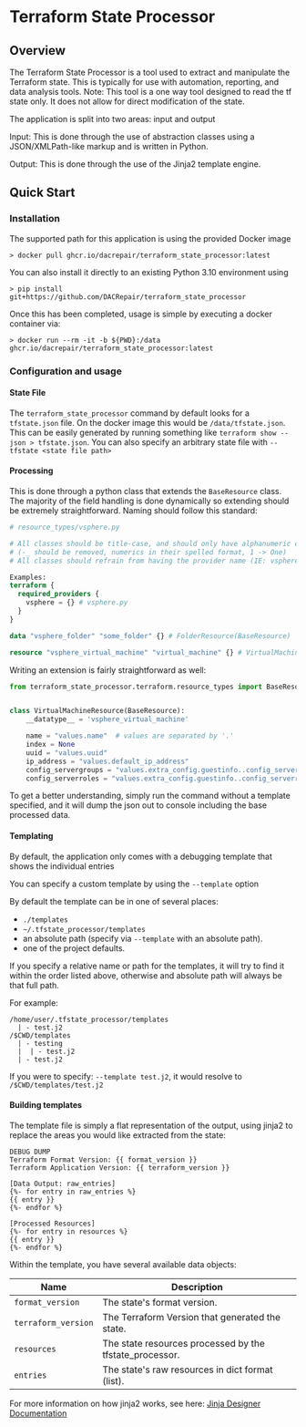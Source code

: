 # Terraform State Processor

## Overview

The Terraform State Processor is a tool used to extract and manipulate the Terraform state.
This is typically for use with automation, reporting, and data analysis tools.
Note: This tool is a one way tool designed to read the tf state only. It does not allow for direct modification of
the state.

The application is split into two areas: input and output

Input:
This is done through the use of abstraction classes using a JSON/XMLPath-like markup and is written in Python.

Output:
This is done through the use of the Jinja2 template engine.

## Quick Start

### Installation

The supported path for this application is using the provided Docker image

```
> docker pull ghcr.io/dacrepair/terraform_state_processor:latest
```

You can also install it directly to an existing Python 3.10 environment using

```
> pip install git+https://github.com/DACRepair/terraform_state_processor
```

Once this has been completed, usage is simple by executing a docker container via:

```
> docker run --rm -it -b ${PWD}:/data ghcr.io/dacrepair/terraform_state_processor:latest
```

### Configuration and usage

#### State File

The `terraform_state_processor` command by default looks for a `tfstate.json` file. On the docker image this would be
`/data/tfstate.json`. This can be easily generated by running something like `terraform show --json > tfstate.json`.
You can also specify an arbitrary state file with `--tfstate <state file path>`

#### Processing

This is done through a python class that extends the `BaseResource` class. The majority of the field handling is done
dynamically so extending should be extremely straightforward. Naming should follow this standard:

```tf
# resource_types/vsphere.py

# All classes should be title-case, and should only have alphanumeric characters 
# (-_ should be removed, numerics in their spelled format, 1 -> One)
# All classes should refrain from having the provider name (IE: vsphere_virtual_machine -> VirtualMachine)

Examples:
terraform {
  required_providers {
    vsphere = {} # vsphere.py
  }
}

data "vsphere_folder" "some_folder" {} # FolderResource(BaseResource)

resource "vsphere_virtual_machine" "virtual_machine" {} # VirtualMachineResource(BaseResource)
```

Writing an extension is fairly straightforward as well:

```python
from terraform_state_processor.terraform.resource_types import BaseResource


class VirtualMachineResource(BaseResource):
    __datatype__ = 'vsphere_virtual_machine'

    name = "values.name"  # values are separated by '.'
    index = None
    uuid = "values.uuid"
    ip_address = "values.default_ip_address"
    config_servergroups = "values.extra_config.guestinfo..config_servergroups"  # '..' is used to escape a period
    config_serverroles = "values.extra_config.guestinfo..config_serverroles"
```

To get a better understanding, simply run the command without a template specified, and it will dump the json out to
console including the base processed data.

#### Templating

By default, the application only comes with a debugging template that shows the individual entries

You can specify a custom template by using the `--template` option

By default the template can be in one of several places:

- `./templates`
- `~/.tfstate_processor/templates`
- an absolute path (specify via `--template` with an absolute path).
- one of the project defaults.

If you specify a relative name or path for the templates, it will try to find it within the order listed above,
otherwise
and absolute path will always be that full path.

For example:

```
/home/user/.tfstate_processor/templates
  | - test.j2
/$CWD/templates
  | - testing
  |  | - test.j2
  | - test.j2
```

If you were to specify: `--template test.j2`, it would resolve to `/$CWD/templates/test.j2`

#### Building templates

The template file is simply a flat representation of the output, using jinja2 to replace the areas you would like
extracted from the state:

```
DEBUG DUMP
Terraform Format Version: {{ format_version }}
Terraform Application Version: {{ terraform_version }}

[Data Output: raw_entries]
{%- for entry in raw_entries %}
{{ entry }}
{%- endfor %}

[Processed Resources]
{%- for entry in resources %}
{{ entry }}
{%- endfor %}
```

Within the template, you have several available data objects:

| Name                 | Description                                             |
|----------------------|---------------------------------------------------------|
| `format_version`     | The state's format version.                             |
| `terraform_version`  | The Terraform Version that generated the state.         |
| `resources`          | The state resources processed by the tfstate_processor. |
| `entries`            | The state's raw resources in dict format (list).        |

For more information on how jinja2 works, see
here: [Jinja Designer Documentation](https://jinja.palletsprojects.com/en/3.0.x/templates/)
